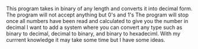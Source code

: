 This program takes in binary of any length and converts it into decimal form.
The program will not accept anything but 0's and 1's
The program will stop once all numbers have been read and calculated to give you the number in decimal
I want to add a system where you can convert any type such as binary to decimal, decimal to binary, and binary to hexadeciml.
With my currrent knowledge it may take some time but I have some ideas.
